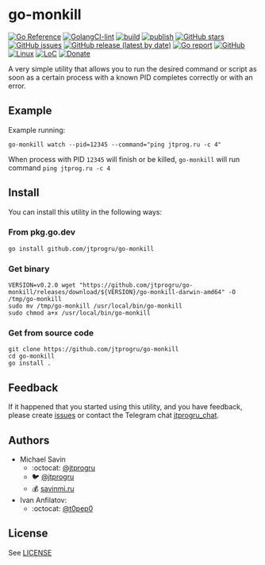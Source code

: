 # go-monkill

[![Go Reference](https://pkg.go.dev/badge/github.com/jtprogru/go-monkill.svg)](https://pkg.go.dev/github.com/jtprogru/go-monkill)
[![GolangCI-lint](https://github.com/jtprogru/go-monkill/actions/workflows/golangci-lint.yml/badge.svg)](https://github.com/jtprogru/go-monkill/actions/workflows/golangci-lint.yml)
[![build](https://github.com/jtprogru/go-monkill/actions/workflows/build.yml/badge.svg)](https://github.com/jtprogru/go-monkill/actions/workflows/build.yml)
[![publish](https://github.com/jtprogru/go-monkill/actions/workflows/publish.yml/badge.svg)](https://github.com/jtprogru/go-monkill/actions/workflows/publish.yml)
[![GitHub stars](https://img.shields.io/github/stars/jtprogru/go-monkill.svg)](https://github.com/jtprogru/go-monkill/stargazers)
[![GitHub issues](https://img.shields.io/github/issues-raw/jtprogru/go-monkill)](https://github.com/jtprogru/go-monkill/issues)
[![GitHub release (latest by date)](https://img.shields.io/github/v/release/jtprogru/go-monkill)](https://github.com/jtprogru/go-monkill/releases/latest)
[![Go report](https://goreportcard.com/badge/github.com/jtprogru/go-monkill)](https://goreportcard.com/report/github.com/jtprogru/go-monkill)
[![GitHub](https://img.shields.io/github/license/jtprogru/go-monkill)](LICENSE)
[![Linux](https://img.shields.io/badge/-Linux-grey?logo=linux)](https://en.wikipedia.org/wiki/Linux)
[![LoC](https://tokei.rs/b1/github/jtprogru/go-monkill)](https://github.com/jtprogru/go-monkill)
[![Donate](https://img.shields.io/badge/-Donate-yellow?logo=paypal)](https://paypal.me/jtprogru)

A very simple utility that allows you to run the desired command or script as soon as a certain process with a known PID completes correctly or with an error.


## Example

Example running:
```shell
go-monkill watch --pid=12345 --command="ping jtprog.ru -c 4"
```

When process with PID `12345` will finish or be killed, `go-monkill` will run command `ping jtprog.ru -c 4`

## Install

You can install this utility in the following ways:

### From pkg.go.dev
```shell
go install github.com/jtprogru/go-monkill
```

### Get binary
```shell
VERSION=v0.2.0 wget "https://github.com/jtprogru/go-monkill/releases/download/${VERSION}/go-monkill-darwin-amd64" -O /tmp/go-monkill
sudo mv /tmp/go-monkill /usr/local/bin/go-monkill
sudo chmod a+x /usr/local/bin/go-monkill
```

### Get from source code
```shell
git clone https://github.com/jtprogru/go-monkill
cd go-monkill
go install .
```

## Feedback

If it happened that you started using this utility, and you have feedback, please create [issues](https://github.com/jtprogru/go-monkill/issues) or contact the Telegram chat [jtprogru_chat](https://t.me/jtprogru_chat).

## Authors

- Michael Savin
    - :octocat: [@jtprogru](https://www.github.com/jtprogru)
    - :bird: [@jtprogru](https://www.twitter.com/jtprogru)
    - :moneybag: [savinmi.ru](https://savinmi.ru)
- Ivan Anfilatov:
    - :octocat: [@t0pep0](https://github.com/t0pep0)

## License

See [LICENSE](LICENSE)
